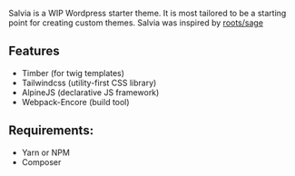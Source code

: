 Salvia is a WIP Wordpress starter theme. It is most tailored to be a starting point for creating custom themes. Salvia was inspired by [roots/sage](https://github.com/roots/sage)

## Features

- Timber (for twig templates)
- Tailwindcss (utility-first CSS library)
- AlpineJS (declarative JS framework)
- Webpack-Encore (build tool)

## Requirements:
- Yarn or NPM
- Composer
